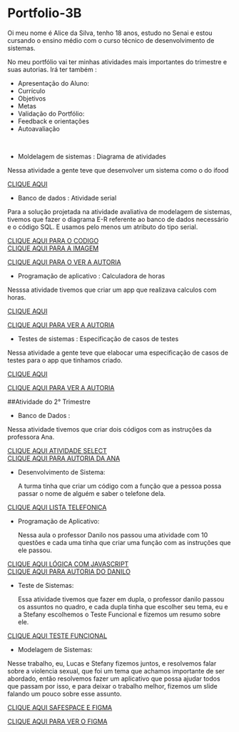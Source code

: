 # Portfolio-3B
Oi meu nome é Alice da Silva, tenho 18 anos, estudo no Senai e estou cursando o ensino médio com o curso técnico de desenvolvimento de sistemas.

No meu portfólio vai ter minhas atividades mais importantes do trimestre e suas autorias.
Irá ter também :
* Apresentação do Aluno:
* Currículo
* Objetivos
* Metas
* Validação do Portfólio:
* Feedback e orientações
* Autoavaliação 
<br>

* Moldelagem de sistemas : Diagrama de atividades

Nessa atividade a gente teve que desenvolver um sistema como o do ifood

[CLIQUE AQUI](Moldelagem-de-sistemas/ifood.png)
<br>

* Banco de dados : Atividade serial

Para a solução projetada na atividade avaliativa de modelagem de sistemas, tivemos que fazer o diagrama E-R referente ao banco de dados necessário e o código SQL. E usamos pelo menos um atributo do tipo serial.

[CLIQUE AQUI PARA O CODIGO](Banco-de-dados/SQLiteatvdd.sql)
<br>
[CLIQUE AQUI PARA A IMAGEM](Banco-de-dados/trabalho.png)

[CLIQUE AQUI PARA O VER A AUTORIA](Banco-de-dados/Autoria-Ana.pdf)
<br>

* Programação de aplicativo : Calculadora de horas 

Nesssa atividade tivemos que criar um app que realizava calculos com horas.

[CLIQUE AQUI](Programação-de-sistema/Calculadora-de-Horas.pdf)
<br>

[CLIQUE AQUI PARA VER A AUTORIA](Programação-de-sistema/Autoria-Jackson.pdf)
<br>

* Testes de sistemas : Especificação de casos de testes

Nessa atividade a gente teve que elabocar uma especificação de casos de testes para o app que tinhamos criado.

[CLIQUE AQUI](Testes-de-sistema/Especificaçãoattv.pdf)
<br>

[CLIQUE AQUI PARA VER A AUTORIA](Programação-de-sistema/Autoria-Jackson.pdf)
<br>

##Atividade do 2° Trimestre

* Banco de Dados :

Nessa atividade tivemos que criar dois códigos com as instruções da professora Ana.

 [CLIQUE AQUI ATIVIDADE SELECT](Banco-de-dados/Atividade_select)
 <br>
  [CLIQUE AQUI PARA AUTORIA DA ANA](Banco-de-dados/Banco_de_Dados_Select.pdf)

* Desenvolvimento de Sistema:

  A turma tinha que criar um código com a função que a pessoa possa passar o nome de alguém e saber o telefone dela.
  
 [CLIQUE AQUI LISTA TELEFONICA](Desenvolvimento_de_Sistemas/lista_telefonica)

* Programação de Aplicativo:

  Nessa aula o professor Danilo nos passou uma atividade com 10 questões e cada uma tinha que criar uma função com as instruções que ele passou.
  
 [CLIQUE AQUI LÓGICA COM JAVASCRIPT](Programação_de_Aplicativo/lógica_com_javascript)
 <BR>
 [CLIQUE AQUI PARA AUTORIA DO DANILO](Programação_de_Aplicativo/JavaScript.pdf)

* Teste de Sistemas:

  Essa atividade tivemos que fazer em dupla, o professor danilo passou os assuntos no quadro, e cada dupla tinha que escolher seu tema, eu e a Stefany escolhemos o Teste Funcional e fizemos um resumo sobre ele.
  
 [CLIQUE AQUI TESTE FUNCIONAL](Testes-de-sistema)

* Modelagem de Sistemas:

Nesse trabalho, eu, Lucas e Stefany fizemos juntos, e resolvemos falar sobre a violencia sexual, que foi um tema que achamos importante de ser abordado, então resolvemos fazer um aplicativo que possa ajudar todos que passam por isso, e para deixar o trabalho melhor, fizemos um slide falando um pouco sobre esse assunto.

[CLIQUE AQUI SAFESPACE E FIGMA](Moldelagem-de-sistemas)


[CLIQUE AQUI PARA VER O FIGMA](https://www.figma.com/proto/xGQ2b07PH55V1J8ABNRhud/Untitled?type=design&node-id=1-2&t=qmJhUXSs5Jv82duh-1&scaling=scale-down&page-id=0%3A1&starting-point-node-id=1%3A2&show-proto-sidebar=1&mode=design)

  
